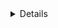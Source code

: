 <Details>

**1. Specify a preferred hardware accelerator on Colab**

CPU (Central Processing Unit), GPU (Graphics Processing Unit), and TPU (Tensor Processing Unit) are different types of processors designed for different computing tasks.

CPUs are general-purpose processors suitable for a wide range of computing tasks, GPUs are specialized for parallel processing and are widely used for accelerating machine learning and scientific computations, while TPUs are custom-designed by Google specifically for machine learning workloads and are primarily used in data centers and cloud environments.

In this tutorial, I have set CPU as a default.


**What types of GPU/TPUs are available in Colab?**

The types of GPUs and TPUs that are available in Colab vary over time. This is necessary for Colab to be able to provide access to these resources free of charge.

We have two TPU types: "TPU (deprecated)" and "TPU v2". "TPU (deprecated)" is backed by a TPU Node architecture system. On TPU Node architecture systems, the TPU is hosted on a remote machine. All TPU operations are sent over the network. This can introduce performance problems and debugging difficulties. "TPU v2" has a TPU VM architecture, where the TPU is attached to the local VM. The "TPU v2" backend has a 4-chip v2 TPU.

You can access premium GPUs subject to availability by purchasing one of our paid plans here.

If you would like access to specific dedicated hardware, explore using GCP Marketplace Colab.


**To specify the preferred hardware accelerator on Google Colab, follow these steps:**

1. Open Google Colab: Go to Google Colab.

2. Create a new notebook or open an existing one.

3. Go to the "Runtime" menu at the top of the Colab interface.

4. Select "Change runtime type" from the dropdown menu. In the dialog that appears, you can choose the hardware accelerator you prefer:
   * For a GPU, select "GPU" from the "Hardware accelerator" dropdown.
   * For a TPU, select "TPU" from the "Hardware accelerator" dropdown.
Click "Save" to apply the changes.

****


**2. Besides Web of Science, where else can I find datasets, and how can I import literature datasets in bulk across platforms?**

There are many different sources. Here are some examples:

1. **ArXiv Dataset - ArXiv dataset and metadata of 1.7M+ scholarly papers across STEM**: For nearly 30 years, ArXiv has served the public and research communities by providing open access to scholarly articles, from the vast branches of physics to the many subdisciplines of computer science to everything in between, including math, statistics, electrical engineering, quantitative biology, and economics. This rich corpus of information offers significant, but sometimes overwhelming depth. It is a collaboratively funded, community-supported resource founded by Paul Ginsparg in 1991 and maintained and operated by Cornell University. In these times of unique global challenges, efficient extraction of insights from data is essential.

2. **Kaggle**: To help make the ArXiv more accessible, a free, open pipeline has been presented on Kaggle to the machine-readable ArXiv dataset: a repository of 1.7 million articles, with relevant features such as article titles, authors, categories, abstracts, full text PDFs, and more. The hope is to empower new use cases that can lead to the exploration of richer machine learning techniques that combine multi-modal features towards applications like trend analysis, paper recommender engines, category prediction, co-citation networks, knowledge graph construction and semantic search interfaces. Therefore, it can be a good data source. There are other datasets on Kaggle too.

3. **Semantic Scholar**: The ArXiv dataset is rather large (1.1TB and growing). It is an AI-powered academic search engine that helps researchers discover and access scientific literature more efficiently. It offers advanced search capabilities, personalized recommendations, and tools for analyzing research papers. To retrieve papers with specific search criteria like "Environmental Science", date range from "2004-2024", "Has PDF", and from Journals & Conference as "arXiv.org" without specific keywords, and you can use API to retrieve datasets.

****

**3. Can I publish the textual dataset I pre-processed, and where？**

Publishing your curated text dataset for future NLP model training is a great way to contribute to the research community and support the development of new models. There are several platforms where you can publish and share your dataset, for instance:

1. **Kaggle**: Kaggle is a well-known platform for data science competitions and datasets. It has a large community of data scientists and researchers. **Link**: [Kaggle Datasets](https://www.kaggle.com/datasets)

2. **Zenodo**: Zenodo is an open-access repository developed by CERN. It allows researchers to share datasets, papers, and other research outputs. Zenodo also assigns a DOI (Digital Object Identifier) to your dataset for easy citation. **Link**: [Zenodo](https://zenodo.org/)

3. **GitHub**: GitHub is a popular platform for hosting code repositories. It can also be used to share datasets, especially if they are relatively small or if you want to include code for data processing. When creating a new repository and upload your dataset files. Remember to add a README file with details about the dataset. **Link**: [GitHub](https://github.com/)

****

**4. Why do we need to explore literature and compared to manual exploration, what are the advantages of applying models like BERT?**

Exploring literature allows researchers to uncover new insights and understand trends within a field. By systematically reviewing what has been written, you can identify gaps in knowledge, emerging themes, and potential areas for further research. This process is crucial for advancing any scientific discipline. The rapid pace of academic publishing means that staying current with the latest developments is a daunting task. Literature exploration helps keep researchers up-to-date with the newest findings and theories, ensuring that their work remains relevant and informed by the latest evidence.

Using models like BERT offers significant advantages, such as efficiency and speed, where BERT acts like a highly skilled assistant, automating the processing of large text volumes and allowing researchers to focus on interpretation rather than data handling. Its depth and precision enable a nuanced understanding of language, accurately identifying and categorizing topics beyond simple keyword methods. BERT ensures consistency and reduces biases inherent in human analysis, providing a more objective and reliable outcome. It also scales efficiently to handle extensive datasets, offering timely insights regardless of size. Additionally, BERT can uncover hidden patterns and trends in literature, aiding strategic planning, and supports multilingual analysis, making it invaluable in global research contexts by breaking down language barriers for a comprehensive review.

****

**5. Factors helping you decide whether to apply RoBERTa (if you have used a general BERToic model):**

Quality of Topics: Evaluate the coherence and relevance of the topics generated by BERTopic. If the topics are not very coherent or do not align well with your domain knowledge, applying RoBERTa might improve the results as it can capture more nuanced language features.

Comparison and Validation: If you want to validate and compare the robustness of the topics, applying RoBERTa can provide a benchmark. Comparing the results can highlight strengths and weaknesses of both models.

Computational Resources: Applying RoBERTa is computationally intensive. Ensure you have the necessary resources to run and compare the models.

Specific Research Questions: If your research questions require highly refined topics or involve understanding subtleties in language that BERTopic might miss, then using RoBERTa could be beneficial.

****

**6. Why is preprocessing necessary when using RoBERTa but not always required when using BERTopic？**

BERTopic is a topic modeling technique that often combines pre-trained embedding models (like BERT, RoBERTa, etc.) with clustering algorithms. BERTopic can take raw text inputs directly and generate topics. The default embedding models used by BERTopic, such as those from sentence-transformers, are generally robust to common noise (like stop words) and can still produce meaningful topics even without extensive preprocessing. This built-in robustness means that BERTopic can sometimes handle raw text better without extensive cleaning.

RoBERTa, on the other hand, is a transformer-based language model that processes text at a more granular level. When using RoBERTa directly for tasks like generating embeddings, the presence of noise, such as stop words, punctuation, and irrelevant characters, can impact the quality of the embeddings. RoBERTa does not inherently ignore or downplay stop words and other noise. Therefore, preprocessing steps such as removing stop words, converting text to lowercase, and eliminating punctuation can help improve the quality of the embeddings produced by RoBERTa, leading to better downstream analysis. So, preprocessing text before using RoBERTa can significantly improve the quality of your topic modeling results by reducing the impact of irrelevant words and noise.

****

**7. Why is it necessary to pretrain a RoBERTa model?**

Pretraining a RoBERTa model is necessary because it allows the model to learn rich, general-purpose language representations from large amounts of text data. During pretraining, RoBERTa is exposed to vast corpora of text, where it learns to understand the nuances of language, capture contextual information, and encode semantic meaning into its embeddings. This pretraining process enables RoBERTa to capture a wide range of linguistic patterns and structures, making it a powerful tool for various natural language processing tasks.

****

**8. What happens next after pretraining?**

After pretraining, the next step is fine-tuning the RoBERTa model on your specific downstream task. Fine-tuning involves taking the pretrained RoBERTa model and adapting it to perform well on your specific dataset and task. During fine-tuning, you feed your task-specific data (e.g., labeled text for sentiment analysis, question-answer pairs for question answering) into the pretrained RoBERTa model and update its parameters through backpropagation. This process allows RoBERTa to adjust its learned representations to better suit the intricacies of your particular task, ultimately leading to improved performance and better results. Fine-tuning typically involves training the model on a smaller dataset specific to your task, which helps it learn task-specific patterns and nuances. Once fine-tuning is complete, you can use the fine-tuned RoBERTa model for inference and predictions on new, unseen data in your specific domain or application.

